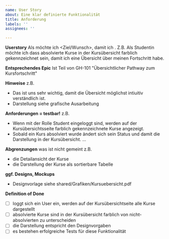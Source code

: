 ```yaml
---
name: User Story
about: Eine klar definierte Funktionalität
title: Anforderung
labels: ''
assignees: ''

---
```


**Userstory**
Als <Rolle> möchte ich <Ziel/Wunsch>, damit ich <Nutzen>.
Z.B. Als Studentin möchte ich dass absolvierte Kurse in der Kursübersicht farblich gekennzeichnet sein, damit ich eine Übersicht über meinen Fortschritt habe.

**Entsprechendes Epic**
Ist Teil von GH-101 "Übersichtlicher Pathway zum Kursfortschritt"

**Hinweise**
z.B.
- Das ist uns sehr wichtig, damit die Übersicht möglichst intiuitiv verständlich ist.
- Darstellung siehe grafische Ausarbeitung

**Anforderungen = testbar!**
z.B.
- Wenn mit der Rolle Student eingeloggt sind, werden auf der Kursübersichtsseite farblich gekennzeichnete Kurse angezeigt.
- Sobald ein Kurs absolviert wurde ändert sich sein Status und damit die Darstellung in der Kursübersicht.
...

**Abgrenzungen**
was ist nicht gemeint
z.B.
- die Detailansicht der Kurse
- die Darstellung der Kurse als sortierbare Tabelle

**ggf. Designs, Mockups**
- Designvorlage siehe shared/Grafiken/Kursuebersicht.pdf

**Definition of Done**
- [ ] loggt sich ein User ein, werden auf der Kursübersichtseite alle Kurse dargestellt
- [ ] absolvierte Kurse sind in der Kursübersicht farblich von nicht-absolvierten zu unterscheiden
- [ ] die Darstellung entspricht den Designvorgaben
- [ ] es bestehen erfolgreiche Tests für diese Funktionalität
